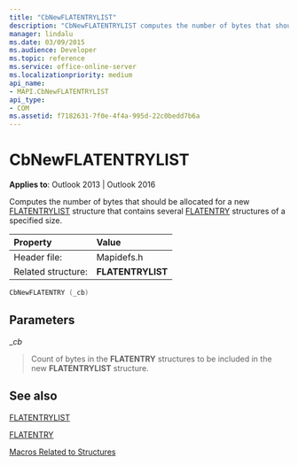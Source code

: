 ```yaml
---
title: "CbNewFLATENTRYLIST"
description: "CbNewFLATENTRYLIST computes the number of bytes that should be allocated for a new FLATENTRYLIST structure that contains several FLATENTRY structures of a specified size."
manager: lindalu
ms.date: 03/09/2015
ms.audience: Developer
ms.topic: reference
ms.service: office-online-server
ms.localizationpriority: medium
api_name:
- MAPI.CbNewFLATENTRYLIST
api_type:
- COM
ms.assetid: f7182631-7f0e-4f4a-995d-22c0bedd7b6a
---
```


# CbNewFLATENTRYLIST

  
  
**Applies to**: Outlook 2013 | Outlook 2016 
  
Computes the number of bytes that should be allocated for a new [FLATENTRYLIST](flatentrylist.md) structure that contains several [FLATENTRY](flatentry.md) structures of a specified size. 
  
|Property |Value |
|:-----|:-----|
|Header file:  <br/> |Mapidefs.h  <br/> |
|Related structure:  <br/> |**FLATENTRYLIST** <br/> |
   
```cpp
CbNewFLATENTRY (_cb)
```

## Parameters

 __cb_
  
> Count of bytes in the **FLATENTRY** structures to be included in the new **FLATENTRYLIST** structure. 
    
## See also



[FLATENTRYLIST](flatentrylist.md)
  
[FLATENTRY](flatentry.md)


[Macros Related to Structures](macros-related-to-structures.md)

